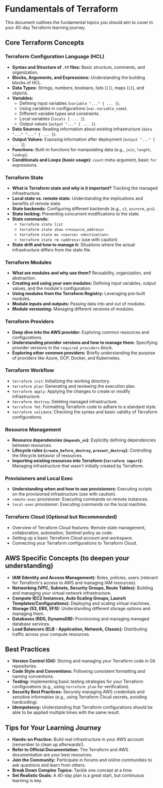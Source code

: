 # Fundamentals of Terraform

This document outlines the fundamental topics you should aim to cover in your 40-day Terraform learning journey.

## Core Terraform Concepts

### Terraform Configuration Language (HCL)

* **Syntax and Structure of `.tf` files:** Basic structure, comments, and organization.
* **Blocks, Arguments, and Expressions:** Understanding the building blocks of HCL.
* **Data Types:** Strings, numbers, booleans, lists (`[]`), maps (`{}`), and objects.
* **Variables:**
    * Defining input variables (`variable "..." { ... }`).
    * Using variables in configurations (`var.variable_name`).
    * Different variable types and constraints.
    * Local variables (`locals { ... }`).
    * Output values (`output "..." { ... }`).
* **Data Sources:** Reading information about existing infrastructure (`data "..." "..." { ... }`).
* **Output Values:** Exposing information after deployment (`output "..." { ... }`).
* **Functions:** Built-in functions for manipulating data (e.g., `join`, `length`, `lookup`).
* **Conditionals and Loops (basic usage):** `count` meta-argument, basic `for` expressions.

### Terraform State

* **What is Terraform state and why is it important?** Tracking the managed infrastructure.
* **Local state vs. remote state:** Understanding the implications and benefits of remote state.
* **State backends:** Configuring different backends (e.g., `s3`, `azurerm`, `gcs`).
* **State locking:** Preventing concurrent modifications to the state.
* **State commands:**
    * `terraform state list`
    * `terraform state show <resource_address>`
    * `terraform state mv <source> <destination>`
    * `terraform state rm <address>` (use with caution)
* **State drift and how to manage it:** Situations where the actual infrastructure differs from the state file.

### Terraform Modules

* **What are modules and why use them?** Reusability, organization, and abstraction.
* **Creating and using your own modules:** Defining input variables, output values, and the module's configuration.
* **Using modules from the Terraform Registry:** Leveraging pre-built modules.
* **Module inputs and outputs:** Passing data into and out of modules.
* **Module versioning:** Managing different versions of modules.

### Terraform Providers

* **Deep dive into the AWS provider:** Exploring common resources and configurations.
* **Understanding provider versions and how to manage them:** Specifying provider versions in the `required_providers` block.
* **Exploring other common providers:** Briefly understanding the purpose of providers like Azure, GCP, Docker, and Kubernetes.

### Terraform Workflow

* `terraform init`: Initializing the working directory.
* `terraform plan`: Generating and reviewing the execution plan.
* `terraform apply`: Applying the changes to create or modify infrastructure.
* `terraform destroy`: Deleting managed infrastructure.
* `terraform fmt`: Formatting Terraform code to adhere to a standard style.
* `terraform validate`: Checking the syntax and basic validity of Terraform configurations.

### Resource Management

* **Resource dependencies (`depends_on`):** Explicitly defining dependencies between resources.
* **Lifecycle rules (`create_before_destroy`, `prevent_destroy`):** Controlling the lifecycle behavior of resources.
* **Importing existing resources into Terraform (`terraform import`):** Managing infrastructure that wasn't initially created by Terraform.

### Provisioners and Local Exec

* **Understanding when and how to use provisioners:** Executing scripts on the provisioned infrastructure (use with caution).
* `remote-exec` provisioner: Executing commands on remote instances.
* `local-exec` provisioner: Executing commands on the local machine.

### Terraform Cloud (Optional but Recommended)

* Overview of Terraform Cloud features: Remote state management, collaboration, automation, Sentinel policy as code.
* Setting up a basic Terraform Cloud account and workspace.
* Connecting your Terraform configurations to Terraform Cloud.

## AWS Specific Concepts (to deepen your understanding)

* **IAM (Identity and Access Management):** Roles, policies, users (relevant for Terraform's access to AWS and managing IAM resources).
* **Networking (VPC, Subnets, Security Groups, Route Tables):** Building and managing your virtual network infrastructure.
* **Compute (EC2 Instances, Auto Scaling Groups, Launch Templates/Configurations):** Deploying and scaling virtual machines.
* **Storage (S3, EBS, EFS):** Understanding different storage options and managing them.
* **Databases (RDS, DynamoDB):** Provisioning and managing managed database services.
* **Load Balancers (ELB - Application, Network, Classic):** Distributing traffic across your compute resources.

## Best Practices

* **Version Control (Git):** Storing and managing your Terraform code in Git repositories.
* **Code Style and Conventions:** Following consistent formatting and naming conventions.
* **Testing:** Implementing basic testing strategies for your Terraform configurations (e.g., using `terraform plan` for verification).
* **Security Best Practices:** Securely managing AWS credentials and sensitive information (e.g., using Terraform Cloud secrets, avoiding hardcoding).
* **Idempotency:** Understanding that Terraform configurations should be able to be applied multiple times with the same result.

## Tips for Your Learning Journey

* **Hands-on Practice:** Build real infrastructure in your AWS account (remember to clean up afterwards!).
* **Refer to Official Documentation:** The Terraform and AWS documentation are your best resources.
* **Join the Community:** Participate in forums and online communities to ask questions and learn from others.
* **Break Down Complex Topics:** Tackle one concept at a time.
* **Set Realistic Goals:** A 40-day plan is a great start, but continuous learning is key.
